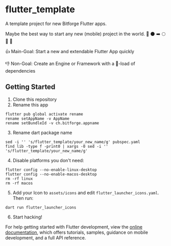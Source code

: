 # flutter_template

A template project for new Bitforge Flutter apps.

Maybe the best way to start any new (mobile) project in the world. 🚀 🌑 ➡️ 🌕 🥂 🥇

👍 Main-Goal: Start a new and extendable Flutter App quickly

👎 Non-Goal: Create an Engine or Framework with a 💩-load of dependencies

## Getting Started

1. Clone this repository
2. Rename this app

```
flutter pub global activate rename
rename setAppName -v AppName
rename setBundleId -v ch.bitforge.appname
```

3. Rename dart package name

```
sed -i '' 's/flutter_template/your_new_name/g' pubspec.yaml
find lib -type f -print0 | xargs -0 sed -i '' 's/flutter_template/your_new_name/g'
```

4. Disable platforms you don't need:

```
flutter config --no-enable-linux-desktop
flutter config --no-enable-macos-desktop
rm -rf linux
rm -rf macos
```

5. Add your Icon to `assets/icons` and edit `flutter_launcher_icons.yaml`. Then run:

```
dart run flutter_launcher_icons
```

6. Start hacking!

For help getting started with Flutter development, view the
[online documentation](https://docs.flutter.dev/), which offers tutorials,
samples, guidance on mobile development, and a full API reference.
